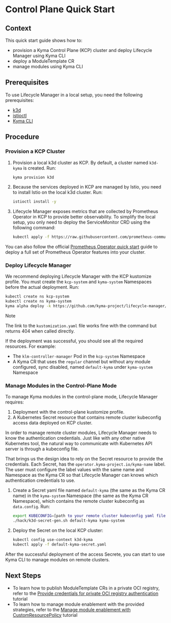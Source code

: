# Control Plane Quick Start

## Context

This quick start guide shows how to:

- provision a Kyma Control Plane (KCP) cluster and deploy Lifecycle Manager using Kyma CLI
- deploy a ModuleTemplate CR
- manage modules using Kyma CLI

## Prerequisites

To use Lifecycle Manager in a local setup, you need the following prerequisites:

- [k3d](https://k3d.io/)
- [istioctl](https://istio.io/latest/docs/setup/install/istioctl/)
- [Kyma CLI](https://kyma-project.io/#/04-operation-guides/operations/01-install-kyma-CLI)

## Procedure

### Provision a KCP Cluster

1. Provision a local k3d cluster as KCP. By default, a cluster named `k3d-kyma` is created. Run:

   ```bash
   kyma provision k3d
   ```

2. Because the services deployed in KCP are managed by Istio, you need to install Istio on the local k3d cluster. Run:

   ```bash
   istioctl install -y
   ```

3. Lifecycle Manager exposes metrics that are collected by Prometheus Operator in KCP to provide better observability. To simplify the local setup, you only need to deploy the ServiceMonitor CRD using the following command:

   ```bash
   kubectl apply -f https://raw.githubusercontent.com/prometheus-community/helm-charts/main/charts/kube-prometheus-stack/charts/crds/crds/crd-servicemonitors.yaml
   ```

You can also follow the official [Prometheus Operator quick start](https://prometheus-operator.dev/docs/prologue/quick-start/) guide to deploy a full set of Prometheus Operator features into your cluster.

### Deploy Lifecycle Manager

We recommend deploying Lifecycle Manager with the KCP kustomize profile. You must create the `kcp-system` and `kyma-system` Namespaces before the actual deployment. Run:

   ```bash
   kubectl create ns kcp-system
   kubectl create ns kyma-system
   kyma alpha deploy -k https://github.com/kyma-project/lifecycle-manager/config/control-plane
   ```

   > [!NOTE]
   > The link to the `kustomization.yaml` file works fine with the command but returns 404 when called directly.

If the deployment was successful, you should see all the required resources. For example:

- The `klm-controller-manager` Pod in the `kcp-system` Namespace
- A Kyma CR that uses the `regular` channel but without any module configured, sync disabled, named `default-kyma` under `kyma-system` Namespace

### Manage Modules in the Control-Plane Mode

To manage Kyma modules in the control-plane mode, Lifecycle Manager requires:

1. Deployment with the control-plane kustomize profile.
2. A Kubernetes Secret resource that contains remote cluster kubeconfig access data deployed on KCP cluster.

In order to manage remote cluster modules, Lifecycle Manager needs to know the authentication credentials. Just like with any other native Kubernetes tool, the natural way to communicate with Kubernetes API server is through a kubeconfig file.

That brings us the design idea to rely on the Secret resource to provide the credentials. Each Secret, has the `operator.kyma-project.io/kyma-name` label. The user must configure the label values with the same name and Namespace as the Kyma CR so that Lifecycle Manager can knows which authentication credentials to use.

1. Create a Secret yaml file named `default-kyma` (the same as the Kyma CR name) in the `kyma-system` Namespace (the same as the Kyma CR Namespace), which contains the remote cluster kubeconfig as `data.config`. Run:

   ```bash
   export KUBECONFIG=[path to your remote cluster kubeconfig yaml file]
   ./hack/k3d-secret-gen.sh default-kyma kyma-system
   ```

2. Deploy the Secret on the local KCP cluster:

   ```bash
   kubectl config use-context k3d-kyma 
   kubectl apply -f default-kyma-secret.yaml
   ```

After the successful deployment of the access Secrete, you can start to use Kyma CLI to manage modules on remote clusters.

## Next Steps

- To learn how to publish ModuleTemplate CRs in a private OCI registry, refer to the [Provide credentials for private OCI registry authentication](../developer-tutorials/config-private-registry.md) tutorial
- To learn how to manage module enablement with the provided strategies, refer to the [Manage module enablement with CustomResourcePolicy](02-10-manage-module-with-custom-resource-policy.md) tutorial
